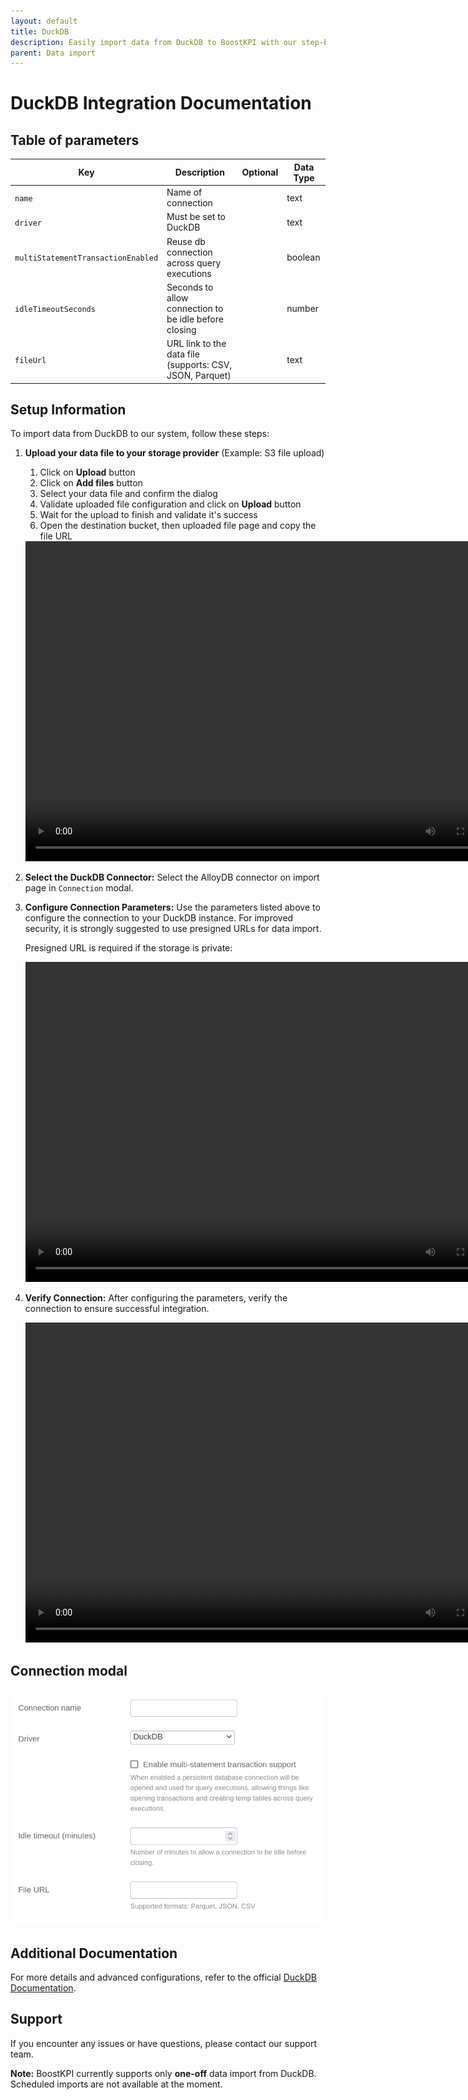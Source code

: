 ```yaml
---
layout: default
title: DuckDB
description: Easily import data from DuckDB to BoostKPI with our step-by-step guide. Enable root-cause analysis and granular alerts on KPI changes.
parent: Data import
---
```


# DuckDB Integration Documentation

## Table of parameters

| Key                                | Description                                              | Optional | Data Type |
|------------------------------------|----------------------------------------------------------|----------|-----------|
| `name`                             | Name of connection                                       |          | text      |
| `driver`                           | Must be set to DuckDB                                    |          | text      |
| `multiStatementTransactionEnabled` | Reuse db connection across query executions              |          | boolean   |
| `idleTimeoutSeconds`               | Seconds to allow connection to be idle before closing    |          | number    |
| `fileUrl`                          | URL link to the data file (supports: CSV, JSON, Parquet) |          | text      |

## Setup Information

To import data from DuckDB to our system, follow these steps:

1. **Upload your data file to your storage provider** (Example: S3 file upload)
   1. Click on **Upload** button
   2. Click on **Add files** button
   3. Select your data file and confirm the dialog 
   4. Validate uploaded file configuration and click on **Upload** button 
   5. Wait for the upload to finish and validate it's success
   6. Open the destination bucket, then uploaded file page and copy the file URL
   
   <video autoplay="autoplay" loop="loop" width="768" height="512">
     <source src="../../../images/integration/duckdb/Parquet_S3_Upload.webm" type="video/webm">
   </video>   

2. **Select the DuckDB Connector:** Select the AlloyDB connector on import page in `Connection`
   modal.

3. **Configure Connection Parameters:** Use the parameters listed above to configure the connection to your DuckDB
   instance. For improved security, it is strongly suggested to use presigned URLs for data import.

   Presigned URL is required if the storage is private:

   <video autoplay="autoplay" loop="loop" width="768" height="512">
     <source src="../../../images/integration/duckdb/S3_Create_Presigned_URL_compressed.webm" type="video/webm">
   </video>

4. **Verify Connection:** After configuring the parameters, verify the connection to ensure
   successful integration.

   <video autoplay="autoplay" loop="loop" width="768" height="512">
     <source src="../../../images/integration/duckdb/Connect_Parquet_compressed.webm" type="video/webm">
   </video>

## Connection modal

![DuckDB Integration](../../../images/integration/duckdb/duckdb-integration.png)

## Additional Documentation

For more details and advanced configurations, refer to the
official [DuckDB Documentation](https://duckdb.org/docs/).

## Support

If you encounter any issues or have questions, please contact our support team.

**Note:** BoostKPI currently supports only **one-off** data import from DuckDB. Scheduled imports are not available at the
moment.